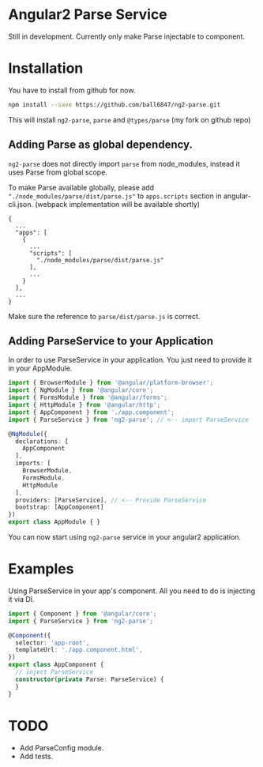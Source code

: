 Angular2 Parse Service
======================

Still in development. Currently only make Parse injectable to component.

Installation
============

You have to install from github for now.

```sh
npm install --save https://github.com/ball6847/ng2-parse.git
```

This will install `ng2-parse`, `parse` and `@types/parse` (my fork on github repo)

## Adding Parse as global dependency.

`ng2-parse` does not directly import `parse` from node_modules, instead it uses Parse from global scope.

To make Parse available globally, please add `"./node_modules/parse/dist/parse.js"` to `apps.scripts` section in angular-cli.json. (webpack implementation will be available shortly)

```
{
  ...
  "apps": [
    {
      ...
      "scripts": [
        "./node_modules/parse/dist/parse.js"
      ],
      ...
    }
  ],
  ...
}
```

Make sure the reference to `parse/dist/parse.js` is correct.

## Adding ParseService to your Application

In order to use ParseService in your application. You just need to provide it in your AppModule.

```typescript
import { BrowserModule } from '@angular/platform-browser';
import { NgModule } from '@angular/core';
import { FormsModule } from '@angular/forms';
import { HttpModule } from '@angular/http';
import { AppComponent } from './app.component';
import { ParseService } from 'ng2-parse'; // <-- import ParseService

@NgModule({
  declarations: [
    AppComponent
  ],
  imports: [
    BrowserModule,
    FormsModule,
    HttpModule
  ],
  providers: [ParseService], // <-- Provide ParseService
  bootstrap: [AppComponent]
})
export class AppModule { }
```

You can now start using `ng2-parse` service in your angular2 application.

Examples
========

Using ParseService in your app's component. All you need to do is injecting it via DI.

```typescript
import { Component } from '@angular/core';
import { ParseService } from 'ng2-parse';

@Component({
  selector: 'app-root',
  templateUrl: './app.component.html',
})
export class AppComponent {
  // inject ParseService
  constructor(private Parse: ParseService) {
  }
}

```

TODO
====

- Add ParseConfig module.
- Add tests.
